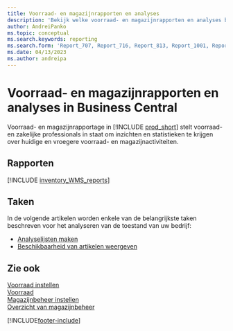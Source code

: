 ```yaml
---
title: Voorraad- en magazijnrapporten en analyses
description: 'Bekijk welke voorraad- en magazijnrapporten en analyses beschikbaar zijn in de standaardversie van Business Central, zodat u uw bedrijf kunt volgen.'
author: AndreiPanko
ms.topic: conceptual
ms.search.keywords: reporting
ms.search.form: 'Report_707, Report_716, Report_813, Report_1001, Report_5807, Report_5808, Report_5809, Report_7313, Report_7319, Report_7320'
ms.date: 04/13/2023
ms.author: andreipa
---
```

# <a name="inventory-and-warehouse-reports-and-analytics-in-business-central"></a>Voorraad- en magazijnrapporten en analyses in Business Central

Voorraad- en magazijnrapportage in [!INCLUDE [prod_short](includes/prod_short.md)] stelt voorraad- en zakelijke professionals in staat om inzichten en statistieken te krijgen over huidige en vroegere voorraad- en magazijnactiviteiten.  

## <a name="reports"></a>Rapporten
[!INCLUDE [inventory_WMS_reports](includes/inventory-WMS-reports-include.md)]


## <a name="tasks"></a>Taken

In de volgende artikelen worden enkele van de belangrijkste taken beschreven voor het analyseren van de toestand van uw bedrijf:

* [Analyselijsten maken](bi-how-create-analysis-views-reports.md)  
* [Beschikbaarheid van artikelen weergeven](inventory-how-availability-overview.md)


## <a name="see-also"></a>Zie ook

[Voorraad instellen](inventory-setup-inventory.md)  
[Voorraad](inventory-manage-inventory.md)  
[Magazijnbeheer instellen](warehouse-setup-warehouse.md)  
[Overzicht van magazijnbeheer](design-details-warehouse-management.md)

[!INCLUDE[footer-include](includes/footer-banner.md)]
